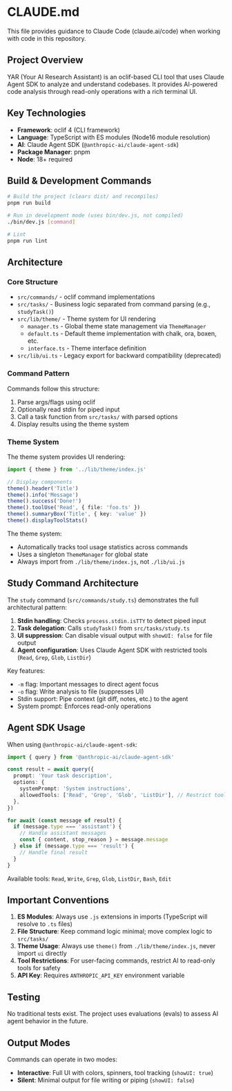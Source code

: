 # CLAUDE.md

This file provides guidance to Claude Code (claude.ai/code) when working with code in this repository.

## Project Overview

YAR (Your AI Research Assistant) is an oclif-based CLI tool that uses Claude Agent SDK to analyze and understand codebases. It provides AI-powered code analysis through read-only operations with a rich terminal UI.

## Key Technologies

- **Framework**: oclif 4 (CLI framework)
- **Language**: TypeScript with ES modules (Node16 module resolution)
- **AI**: Claude Agent SDK (`@anthropic-ai/claude-agent-sdk`)
- **Package Manager**: pnpm
- **Node**: 18+ required

## Build & Development Commands

```bash
# Build the project (clears dist/ and recompiles)
pnpm run build

# Run in development mode (uses bin/dev.js, not compiled)
./bin/dev.js [command]

# Lint
pnpm run lint
```

## Architecture

### Core Structure

- `src/commands/` - oclif command implementations
- `src/tasks/` - Business logic separated from command parsing (e.g., `studyTask()`)
- `src/lib/theme/` - Theme system for UI rendering
  - `manager.ts` - Global theme state management via `ThemeManager`
  - `default.ts` - Default theme implementation with chalk, ora, boxen, etc.
  - `interface.ts` - Theme interface definition
- `src/lib/ui.ts` - Legacy export for backward compatibility (deprecated)

### Command Pattern

Commands follow this structure:
1. Parse args/flags using oclif
2. Optionally read stdin for piped input
3. Call a task function from `src/tasks/` with parsed options
4. Display results using the theme system

### Theme System

The theme system provides UI rendering:

```typescript
import { theme } from '../lib/theme/index.js'

// Display components
theme().header('Title')
theme().info('Message')
theme().success('Done!')
theme().toolUse('Read', { file: 'foo.ts' })
theme().summaryBox('Title', { key: 'value' })
theme().displayToolStats()
```

The theme system:
- Automatically tracks tool usage statistics across commands
- Uses a singleton `ThemeManager` for global state
- Always import from `./lib/theme/index.js`, not `./lib/ui.js`

## Study Command Architecture

The `study` command (`src/commands/study.ts`) demonstrates the full architectural pattern:

1. **Stdin handling**: Checks `process.stdin.isTTY` to detect piped input
2. **Task delegation**: Calls `studyTask()` from `src/tasks/study.ts`
3. **UI suppression**: Can disable visual output with `showUI: false` for file output
4. **Agent configuration**: Uses Claude Agent SDK with restricted tools (`Read`, `Grep`, `Glob`, `ListDir`)

Key features:
- `-m` flag: Important messages to direct agent focus
- `-o` flag: Write analysis to file (suppresses UI)
- Stdin support: Pipe context (git diff, notes, etc.) to the agent
- System prompt: Enforces read-only operations

## Agent SDK Usage

When using `@anthropic-ai/claude-agent-sdk`:

```typescript
import { query } from '@anthropic-ai/claude-agent-sdk'

const result = await query({
  prompt: 'Your task description',
  options: {
    systemPrompt: 'System instructions',
    allowedTools: ['Read', 'Grep', 'Glob', 'ListDir'], // Restrict tools
  },
})

for await (const message of result) {
  if (message.type === 'assistant') {
    // Handle assistant messages
    const { content, stop_reason } = message.message
  } else if (message.type === 'result') {
    // Handle final result
  }
}
```

Available tools: `Read`, `Write`, `Grep`, `Glob`, `ListDir`, `Bash`, `Edit`

## Important Conventions

1. **ES Modules**: Always use `.js` extensions in imports (TypeScript will resolve to `.ts` files)
2. **File Structure**: Keep command logic minimal; move complex logic to `src/tasks/`
3. **Theme Usage**: Always use `theme()` from `./lib/theme/index.js`, never import `ui` directly
4. **Tool Restrictions**: For user-facing commands, restrict AI to read-only tools for safety
5. **API Key**: Requires `ANTHROPIC_API_KEY` environment variable

## Testing

No traditional tests exist. The project uses evaluations (evals) to assess AI agent behavior in the future.

## Output Modes

Commands can operate in two modes:
- **Interactive**: Full UI with colors, spinners, tool tracking (`showUI: true`)
- **Silent**: Minimal output for file writing or piping (`showUI: false`)
